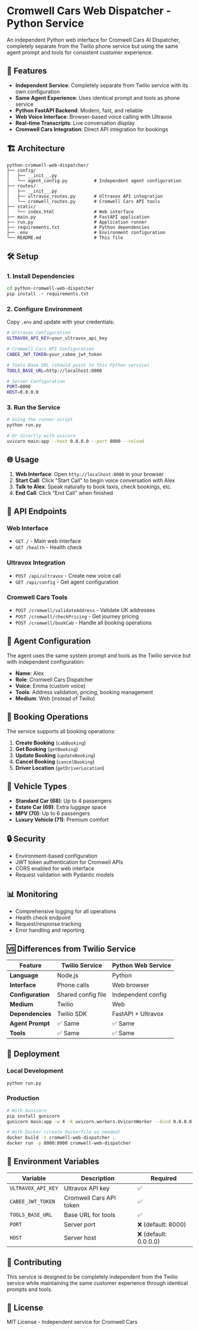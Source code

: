 # Cromwell Cars Web Dispatcher - Python Service

An independent Python web interface for Cromwell Cars AI Dispatcher, completely separate from the Twilio phone service but using the same agent prompt and tools for consistent customer experience.

## 🚀 Features

- **Independent Service**: Completely separate from Twilio service with its own configuration
- **Same Agent Experience**: Uses identical prompt and tools as phone service
- **Python FastAPI Backend**: Modern, fast, and reliable
- **Web Voice Interface**: Browser-based voice calling with Ultravox
- **Real-time Transcripts**: Live conversation display
- **Cromwell Cars Integration**: Direct API integration for bookings

## 🏗️ Architecture

```
python-cromwell-web-dispatcher/
├── config/
│   ├── __init__.py
│   └── agent_config.py          # Independent agent configuration
├── routes/
│   ├── __init__.py
│   ├── ultravox_routes.py       # Ultravox API integration
│   └── cromwell_routes.py       # Cromwell Cars API tools
├── static/
│   └── index.html               # Web interface
├── main.py                      # FastAPI application
├── run.py                       # Application runner
├── requirements.txt             # Python dependencies
├── .env                         # Environment configuration
└── README.md                    # This file
```

## 🛠️ Setup

### 1. Install Dependencies

```bash
cd python-cromwell-web-dispatcher
pip install -r requirements.txt
```

### 2. Configure Environment

Copy `.env` and update with your credentials:

```bash
# Ultravox Configuration
ULTRAVOX_API_KEY=your_ultravox_api_key

# Cromwell Cars API Configuration  
CABEE_JWT_TOKEN=your_cabee_jwt_token

# Tools Base URL (should point to this Python service)
TOOLS_BASE_URL=http://localhost:8000

# Server Configuration
PORT=8000
HOST=0.0.0.0
```

### 3. Run the Service

```bash
# Using the runner script
python run.py

# Or directly with uvicorn
uvicorn main:app --host 0.0.0.0 --port 8000 --reload
```

## 🌐 Usage

1. **Web Interface**: Open `http://localhost:8000` in your browser
2. **Start Call**: Click "Start Call" to begin voice conversation with Alex
3. **Talk to Alex**: Speak naturally to book taxis, check bookings, etc.
4. **End Call**: Click "End Call" when finished

## 🔧 API Endpoints

### Web Interface
- `GET /` - Main web interface
- `GET /health` - Health check

### Ultravox Integration
- `POST /api/ultravox` - Create new voice call
- `GET /api/config` - Get agent configuration

### Cromwell Cars Tools
- `POST /cromwell/validateAddress` - Validate UK addresses
- `POST /cromwell/checkPricing` - Get journey pricing
- `POST /cromwell/bookCab` - Handle all booking operations

## 🤖 Agent Configuration

The agent uses the same system prompt and tools as the Twilio service but with independent configuration:

- **Name**: Alex
- **Role**: Cromwell Cars Dispatcher
- **Voice**: Emma (custom voice)
- **Tools**: Address validation, pricing, booking management
- **Medium**: Web (instead of Twilio)

## 🔄 Booking Operations

The service supports all booking operations:

1. **Create Booking** (`cabBooking`)
2. **Get Booking** (`getBooking`)
3. **Update Booking** (`updateBooking`)
4. **Cancel Booking** (`cancelBooking`)
5. **Driver Location** (`getDriverLocation`)

## 🚖 Vehicle Types

- **Standard Car (68)**: Up to 4 passengers
- **Estate Car (69)**: Extra luggage space
- **MPV (70)**: Up to 6 passengers
- **Luxury Vehicle (71)**: Premium comfort

## 🔒 Security

- Environment-based configuration
- JWT token authentication for Cromwell APIs
- CORS enabled for web interface
- Request validation with Pydantic models

## 📊 Monitoring

- Comprehensive logging for all operations
- Health check endpoint
- Request/response tracking
- Error handling and reporting

## 🆚 Differences from Twilio Service

| Feature | Twilio Service | Python Web Service |
|---------|----------------|-------------------|
| **Language** | Node.js | Python |
| **Interface** | Phone calls | Web browser |
| **Configuration** | Shared config file | Independent config |
| **Medium** | Twilio | Web |
| **Dependencies** | Twilio SDK | FastAPI + Ultravox |
| **Agent Prompt** | ✅ Same | ✅ Same |
| **Tools** | ✅ Same | ✅ Same |

## 🚀 Deployment

### Local Development
```bash
python run.py
```

### Production
```bash
# With Gunicorn
pip install gunicorn
gunicorn main:app -w 4 -k uvicorn.workers.UvicornWorker --bind 0.0.0.0:8000

# With Docker (create Dockerfile as needed)
docker build -t cromwell-web-dispatcher .
docker run -p 8000:8000 cromwell-web-dispatcher
```

## 📝 Environment Variables

| Variable | Description | Required |
|----------|-------------|----------|
| `ULTRAVOX_API_KEY` | Ultravox API key | ✅ |
| `CABEE_JWT_TOKEN` | Cromwell Cars API token | ✅ |
| `TOOLS_BASE_URL` | Base URL for tools | ✅ |
| `PORT` | Server port | ❌ (default: 8000) |
| `HOST` | Server host | ❌ (default: 0.0.0.0) |

## 🤝 Contributing

This service is designed to be completely independent from the Twilio service while maintaining the same customer experience through identical prompts and tools.

## 📄 License

MIT License - Independent service for Cromwell Cars